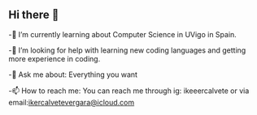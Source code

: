 ## Hi there 👋

-🌱 I’m currently learning about Computer Science in UVigo in Spain.

-🤔 I’m looking for help with learning new coding languages and getting more experience in coding.

-💬 Ask me about: Everything you want

-📫 How to reach me: You can reach me through ig: ikeeercalvete or via email:ikercalvetevergara@icloud.com
